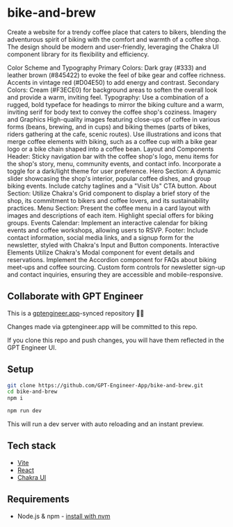 # bike-and-brew

Create a website for a trendy coffee place that caters to bikers, blending the adventurous spirit of biking with the comfort and warmth of a coffee shop. The design should be modern and user-friendly, leveraging the Chakra UI component library for its flexibility and efficiency.

Color Scheme and Typography
Primary Colors: Dark gray (#333) and leather brown (#845422) to evoke the feel of bike gear and coffee richness. Accents in vintage red (#D04E50) to add energy and contrast.
Secondary Colors: Cream (#F3ECE0) for background areas to soften the overall look and provide a warm, inviting feel.
Typography: Use a combination of a rugged, bold typeface for headings to mirror the biking culture and a warm, inviting serif for body text to convey the coffee shop's coziness.
Imagery and Graphics
High-quality images featuring close-ups of coffee in various forms (beans, brewing, and in cups) and biking themes (parts of bikes, riders gathering at the cafe, scenic routes).
Use illustrations and icons that merge coffee elements with biking, such as a coffee cup with a bike gear logo or a bike chain shaped into a coffee bean.
Layout and Components
Header: Sticky navigation bar with the coffee shop's logo, menu items for the shop's story, menu, community events, and contact info. Incorporate a toggle for a dark/light theme for user preference.
Hero Section: A dynamic slider showcasing the shop's interior, popular coffee dishes, and group biking events. Include catchy taglines and a "Visit Us" CTA button.
About Section: Utilize Chakra's Grid component to display a brief story of the shop, its commitment to bikers and coffee lovers, and its sustainability practices.
Menu Section: Present the coffee menu in a card layout with images and descriptions of each item. Highlight special offers for biking groups.
Events Calendar: Implement an interactive calendar for biking events and coffee workshops, allowing users to RSVP.
Footer: Include contact information, social media links, and a signup form for the newsletter, styled with Chakra's Input and Button components.
Interactive Elements
Utilize Chakra's Modal component for event details and reservations.
Implement the Accordion component for FAQs about biking meet-ups and coffee sourcing.
Custom form controls for newsletter sign-up and contact inquiries, ensuring they are accessible and mobile-responsive.

## Collaborate with GPT Engineer

This is a [gptengineer.app](https://gptengineer.app)-synced repository 🌟🤖

Changes made via gptengineer.app will be committed to this repo.

If you clone this repo and push changes, you will have them reflected in the GPT Engineer UI.

## Setup

```sh
git clone https://github.com/GPT-Engineer-App/bike-and-brew.git
cd bike-and-brew
npm i
```

```sh
npm run dev
```

This will run a dev server with auto reloading and an instant preview.

## Tech stack

- [Vite](https://vitejs.dev/)
- [React](https://react.dev/)
- [Chakra UI](https://chakra-ui.com/)

## Requirements

- Node.js & npm - [install with nvm](https://github.com/nvm-sh/nvm#installing-and-updating)
